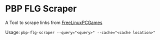 # PBP FLG Scraper

A Tool to scrape links from [FreeLinuxPCGames](https://freelinuxpcgames.com)

Usage: `pbp-flg-scraper --query="<query>" --cache="<cache location>"`
